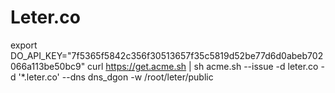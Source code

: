 # Leter.co

export DO_API_KEY="7f5365f5842c356f30513657f35c5819d52be77d6d0abeb702066a113be50bc9"
curl https://get.acme.sh | sh
acme.sh --issue -d leter.co  -d '*.leter.co' --dns dns_dgon -w /root/leter/public
